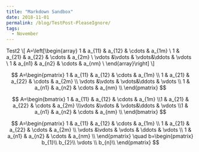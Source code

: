 ```yaml
---
title: "Markdown Sandbox"
date: 2018-11-01
permalink: /blog/TestPost-PleaseIgnore/
tags:
  - November
---
```

Test2
\\[
A=\left[\begin{array}
1 & a_{11} & a_{12} & \cdots & a_{1m}  \\
1 & a_{21} & a_{22} & \cdots & a_{2m} \\
\vdots &\vdots & \vdots&\ddots & \vdots \\
1 & a_{n1} & a_{n2} & \cdots & a_{nm} \\
\end{array}\right]
\\]



$$
A=\begin{pmatrix}
1 & a_{11} & a_{12} & \cdots & a_{1m}  \\
1 & a_{21} & a_{22} & \cdots & a_{2m} \\
\vdots &\vdots & \vdots&\ddots & \vdots \\
1 & a_{n1} & a_{n2} & \cdots & a_{nm} \\
\end{pmatrix}
$$

$$ A=\begin{bmatrix} 1 & a_{11} & a_{12} & \cdots & a_{1m}  \\1 & a_{21} & a_{22} & \cdots & a_{2m} \\\vdots &\vdots & \vdots&\ddots & \vdots \\1 & a_{n1} & a_{n2} & \cdots & a_{nm} \\
\end{bmatrix} $$

$$
A=\begin{pmatrix}  
		1 & a_{11} & a_{12} & \cdots & a_{1m}  \\
        1 & a_{21} & a_{22} & \cdots & a_{2m} \\
        \vdots &\vdots & \vdots & \ddots & \vdots \\
        1 & a_{n1} & a_{n2} & \cdots & a_{nm} \\
  \end{pmatrix}
\quad
b=\begin{pmatrix}  
		b_{1}\\
        b_{2}\\
        \vdots \\
        b_{n}\\
  \end{pmatrix}
$$

